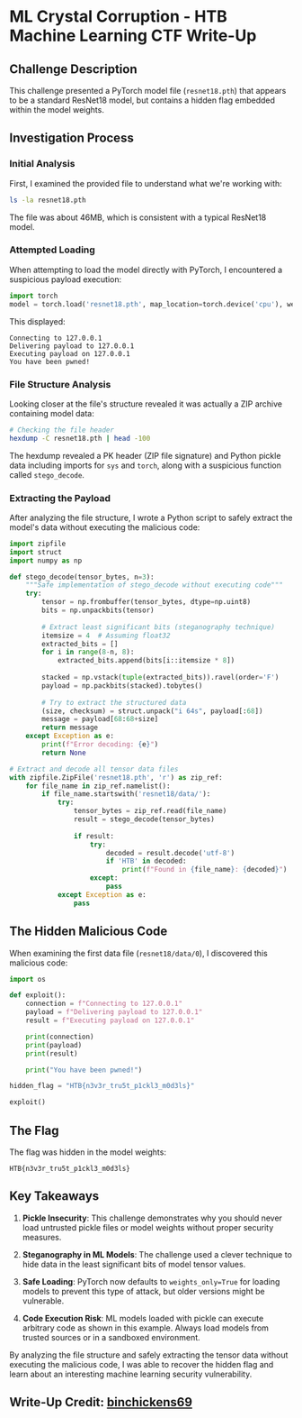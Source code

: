 # ML Crystal Corruption - HTB Machine Learning CTF Write-Up

## Challenge Description
This challenge presented a PyTorch model file (`resnet18.pth`) that appears to be a standard ResNet18 model, but contains a hidden flag embedded within the model weights.

## Investigation Process

### Initial Analysis
First, I examined the provided file to understand what we're working with:

```bash
ls -la resnet18.pth
```

The file was about 46MB, which is consistent with a typical ResNet18 model.

### Attempted Loading
When attempting to load the model directly with PyTorch, I encountered a suspicious payload execution:

```python
import torch
model = torch.load('resnet18.pth', map_location=torch.device('cpu'), weights_only=False)
```

This displayed:
```
Connecting to 127.0.0.1
Delivering payload to 127.0.0.1
Executing payload on 127.0.0.1
You have been pwned!
```

### File Structure Analysis
Looking closer at the file's structure revealed it was actually a ZIP archive containing model data:

```bash
# Checking the file header
hexdump -C resnet18.pth | head -100
```

The hexdump revealed a PK header (ZIP file signature) and Python pickle data including imports for `sys` and `torch`, along with a suspicious function called `stego_decode`.

### Extracting the Payload
After analyzing the file structure, I wrote a Python script to safely extract the model's data without executing the malicious code:

```python
import zipfile
import struct
import numpy as np

def stego_decode(tensor_bytes, n=3):
    """Safe implementation of stego_decode without executing code"""
    try:
        tensor = np.frombuffer(tensor_bytes, dtype=np.uint8)
        bits = np.unpackbits(tensor)
        
        # Extract least significant bits (steganography technique)
        itemsize = 4  # Assuming float32
        extracted_bits = []
        for i in range(8-n, 8):
            extracted_bits.append(bits[i::itemsize * 8])
        
        stacked = np.vstack(tuple(extracted_bits)).ravel(order='F')
        payload = np.packbits(stacked).tobytes()
        
        # Try to extract the structured data
        (size, checksum) = struct.unpack("i 64s", payload[:68])
        message = payload[68:68+size]
        return message
    except Exception as e:
        print(f"Error decoding: {e}")
        return None

# Extract and decode all tensor data files
with zipfile.ZipFile('resnet18.pth', 'r') as zip_ref:
    for file_name in zip_ref.namelist():
        if file_name.startswith('resnet18/data/'):
            try:
                tensor_bytes = zip_ref.read(file_name)
                result = stego_decode(tensor_bytes)
                
                if result:
                    try:
                        decoded = result.decode('utf-8')
                        if 'HTB' in decoded:
                            print(f"Found in {file_name}: {decoded}")
                    except:
                        pass
            except Exception as e:
                pass
```

## The Hidden Malicious Code

When examining the first data file (`resnet18/data/0`), I discovered this malicious code:

```python
import os

def exploit():
    connection = f"Connecting to 127.0.0.1"
    payload = f"Delivering payload to 127.0.0.1"
    result = f"Executing payload on 127.0.0.1"

    print(connection)
    print(payload)
    print(result)

    print("You have been pwned!")

hidden_flag = "HTB{n3v3r_tru5t_p1ckl3_m0d3ls}"

exploit()
```

## The Flag

The flag was hidden in the model weights:

```
HTB{n3v3r_tru5t_p1ckl3_m0d3ls}
```

## Key Takeaways

1. **Pickle Insecurity**: This challenge demonstrates why you should never load untrusted pickle files or model weights without proper security measures.

2. **Steganography in ML Models**: The challenge used a clever technique to hide data in the least significant bits of model tensor values.

3. **Safe Loading**: PyTorch now defaults to `weights_only=True` for loading models to prevent this type of attack, but older versions might be vulnerable.

4. **Code Execution Risk**: ML models loaded with pickle can execute arbitrary code as shown in this example. Always load models from trusted sources or in a sandboxed environment.

By analyzing the file structure and safely extracting the tensor data without executing the malicious code, I was able to recover the hidden flag and learn about an interesting machine learning security vulnerability.

## Write-Up Credit: [binchickens69](https://ctf.hackthebox.com/user/profile/605069)
